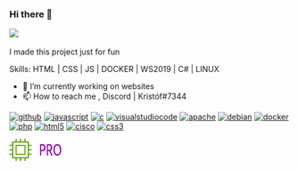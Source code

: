 ### Hi there 👋
![](https://i.imgur.com/VPOAwgy.png)

I made this project just for fun

Skills: HTML | CSS | JS | DOCKER | WS2019 | C# | LINUX

- 🔭 I’m currently working on websites 
- 📫 How to reach me , Discord | Kristóf#7344 


[<img src='https://cdn.jsdelivr.net/npm/simple-icons@3.0.1/icons/github.svg' alt='github' height='40'>](https://github.com/dworah88)  [<img src='https://cdn.jsdelivr.net/npm/simple-icons@3.0.1/icons/javascript.svg' alt='javascript' height='40'>](https://imgur.com/gallery/VWjRf)  [<img src='https://cdn.jsdelivr.net/npm/simple-icons@3.0.1/icons/c.svg' alt='c' height='40'>](https://imgur.com/gallery/VWjRf)  [<img src='https://cdn.jsdelivr.net/npm/simple-icons@3.0.1/icons/visualstudiocode.svg' alt='visualstudiocode' height='40'>](https://imgur.com/gallery/VWjRf)  [<img src='https://cdn.jsdelivr.net/npm/simple-icons@3.0.1/icons/apache.svg' alt='apache' height='40'>](https://imgur.com/gallery/VWjRf)  [<img src='https://cdn.jsdelivr.net/npm/simple-icons@3.0.1/icons/debian.svg' alt='debian' height='40'>](https://imgur.com/gallery/VWjRf)  [<img src='https://cdn.jsdelivr.net/npm/simple-icons@3.0.1/icons/docker.svg' alt='docker' height='40'>](https://imgur.com/gallery/VWjRf)  [<img src='https://cdn.jsdelivr.net/npm/simple-icons@3.0.1/icons/php.svg' alt='php' height='40'>](https://i.imgur.com/VPOAwgy.png)  [<img src='https://cdn.jsdelivr.net/npm/simple-icons@3.0.1/icons/html5.svg' alt='html5' height='40'>](https://i.imgur.com/VPOAwgy.png)  [<img src='https://cdn.jsdelivr.net/npm/simple-icons@3.0.1/icons/cisco.svg' alt='cisco' height='40'>](https://i.imgur.com/VPOAwgy.png)  [<img src='https://cdn.jsdelivr.net/npm/simple-icons@3.0.1/icons/css3.svg' alt='css3' height='40'>](https://i.imgur.com/VPOAwgy.png)  

<a href='https://docs.github.com/en/developers'><img src='https://raw.githubusercontent.com/acervenky/animated-github-badges/master/assets/devbadge.gif' width='40' height='40'></a> <a href='https://github.com/pricing'><img src='https://raw.githubusercontent.com/acervenky/animated-github-badges/master/assets/pro.gif' width='40' height='40'></a> 

